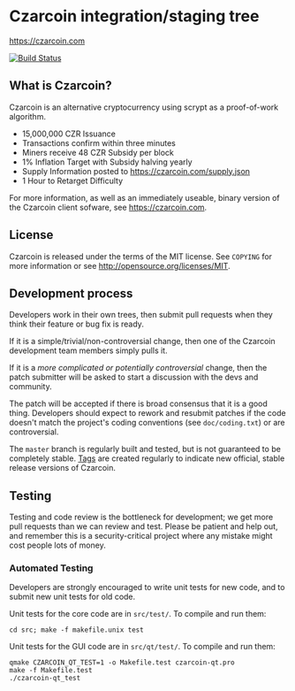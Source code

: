 Czarcoin integration/staging tree
================================

https://czarcoin.com

[![Build Status](https://travis-ci.org/czarcoin/czarcoin.svg?branch=master)](https://travis-ci.org/czarcoin/czarcoin)

What is Czarcoin?
-----------------

Czarcoin is an alternative cryptocurrency using scrypt as a proof-of-work algorithm.
 - 15,000,000 CZR Issuance
 - Transactions confirm within three minutes
 - Miners receive 48 CZR Subsidy per block
 - 1% Inflation Target with Subsidy halving yearly
 - Supply Information posted to https://czarcoin.com/supply.json
 - 1 Hour to Retarget Difficulty

For more information, as well as an immediately useable, binary version of
the Czarcoin client sofware, see https://czarcoin.com.

License
-------

Czarcoin is released under the terms of the MIT license. See `COPYING` for more
information or see http://opensource.org/licenses/MIT.

Development process
-------------------

Developers work in their own trees, then submit pull requests when they think
their feature or bug fix is ready.

If it is a simple/trivial/non-controversial change, then one of the Czarcoin
development team members simply pulls it.

If it is a *more complicated or potentially controversial* change, then the patch
submitter will be asked to start a discussion with the devs and community.

The patch will be accepted if there is broad consensus that it is a good thing.
Developers should expect to rework and resubmit patches if the code doesn't
match the project's coding conventions (see `doc/coding.txt`) or are
controversial.

The `master` branch is regularly built and tested, but is not guaranteed to be
completely stable. [Tags](https://github.com/czarcoin/czarcoin/tags) are created
regularly to indicate new official, stable release versions of Czarcoin.

Testing
-------

Testing and code review is the bottleneck for development; we get more pull
requests than we can review and test. Please be patient and help out, and
remember this is a security-critical project where any mistake might cost people
lots of money.

### Automated Testing

Developers are strongly encouraged to write unit tests for new code, and to
submit new unit tests for old code.

Unit tests for the core code are in `src/test/`. To compile and run them:

    cd src; make -f makefile.unix test

Unit tests for the GUI code are in `src/qt/test/`. To compile and run them:

    qmake CZARCOIN_QT_TEST=1 -o Makefile.test czarcoin-qt.pro
    make -f Makefile.test
    ./czarcoin-qt_test


